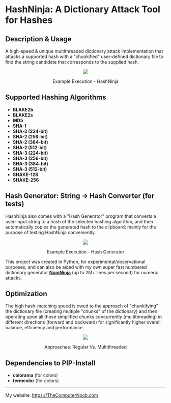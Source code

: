 # HashNinja: A Dictionary Attack Tool for Hashes

## Description & Usage
A high-speed & unique multithreaded dictionary attack implementation that attacks a supported hash with a "chunkified" user-defined dictionary file to find the string candidate that corresponds to the supplied hash.

<div align="center">
<img src="https://raw.githubusercontent.com/SHUR1K-N/HashNinja-Dictionary-Attack-For-Hashes/main/Images/Example.png" >
<p>Example Execution - HashNinja</p>
</div>

## Supported Hashing Algorithms
- **BLAKE2b**
- **BLAKE2s**
- **MD5**
- **SHA-1**
- **SHA-2 (224-bit)**
- **SHA-2 (256-bit)**
- **SHA-2 (384-bit)**
- **SHA-2 (512-bit)**
- **SHA-3 (224-bit)**
- **SHA-3 (256-bit)**
- **SHA-3 (384-bit)**
- **SHA-3 (512-bit)**
- **SHAKE-128**
- **SHAKE-256**

## Hash Generator: String → Hash Converter (for tests)
HashNinja also comes with a "Hash Generator" program that converts a user-input string to a hash of the selected hashing algorithm, and then automatically copies the generated hash to the clipboard; mainly for the purpose of testing HashNinja conveniently.

<div align="center">
<img src="https://raw.githubusercontent.com/SHUR1K-N/HashNinja-Dictionary-Attack-For-Hashes/main/Images/Example%20(Hash%20Generator).png" >
<p>Example Execution - Hash Generator</p>
</div>

This project was created in Python, for experimental/observational purposes; and can also be aided with my own super fast numbered dictionary generator [**NumNinja**](https://github.com/SHUR1K-N/NumNinja-Number-Dictionary-Generator)  (up to 2M+ lines per second) for numeric attacks.

## Optimization
The high hash-matching speed is owed to the approach of "chunkifying" the dictionary file (creating multiple "chunks" of the dictionary) and then operating upon all those simplified chunks concurrently (multithreading) in different directions (forward and backward) for significantly higher overall balance, efficiency and performance.

<div align="center">
<img src="https://raw.githubusercontent.com/SHUR1K-N/HashNinja-Dictionary-Attack-For-Hashes/main/Images/Multithreading%20Presentation.png" >
<p>Approaches: Regular Vs. Multithreaded</p>
</div>

## Dependencies to PIP-Install
- **colorama** (for colors)
- **termcolor** (for colors)

------------

My website: https://TheComputerNoob.com
